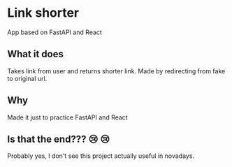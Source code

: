 # Link shorter

App based on FastAPI and React

## What it does

Takes link from user and returns shorter link. Made by redirecting from fake to original url.

## Why

Made it just to practice FastAPI and React

## Is that the end??? :cry: :cry:

Probably yes, I don't see this project actually useful in novadays.
